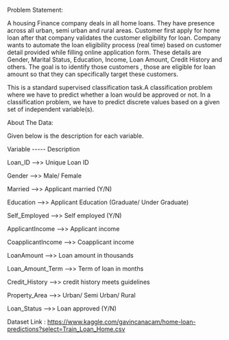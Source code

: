 Problem Statement:

A housing Finance company deals in all home loans. They have presence across all urban, semi urban and rural areas. Customer first apply for home loan after that company validates the customer eligibility for loan. Company wants to automate the loan eligibility process (real time) based on customer detail provided while filling online application form. These details are Gender, Marital Status, Education, Income, Loan Amount, Credit History and others. The goal is to identify those customers , those are eligible for loan amount so that they can specifically target these customers.

This is a standard supervised classification task.A classification problem where we have to predict whether a loan would be approved or not. In a classification problem, we have to predict discrete values based on a given set of independent variable(s).

About The Data:

Given below is the description for each variable.

Variable ----- Description

Loan_ID -->> Unique Loan ID

Gender -->> Male/ Female

Married -->> Applicant married (Y/N)

Education -->> Applicant Education (Graduate/ Under Graduate)

Self_Employed -->> Self employed (Y/N)

ApplicantIncome -->> Applicant income

CoapplicantIncome -->> Coapplicant income

LoanAmount -->> Loan amount in thousands

Loan_Amount_Term -->> Term of loan in months

Credit_History -->> credit history meets guidelines

Property_Area -->> Urban/ Semi Urban/ Rural

Loan_Status -->> Loan approved (Y/N)

Dataset Link : https://www.kaggle.com/gavincanacam/home-loan-predictions?select=Train_Loan_Home.csv
